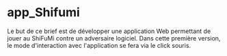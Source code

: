 # app_Shifumi
Le but de ce brief est de développer une application Web permettant de jouer au ShiFuMi contre un adversaire logiciel. Dans cette première version, le mode d'interaction avec l'application se fera via le click souris.
